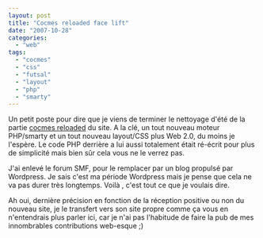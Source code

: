 ```yaml
---
layout: post
title: "Cocmes reloaded face lift"
date: "2007-10-28"
categories: 
  - "web"
tags: 
  - "cocmes"
  - "css"
  - "futsal"
  - "layout"
  - "php"
  - "smarty"
---
```


Un petit poste pour dire que je viens de terminer le nettoyage d'été de la partie [cocmes reloaded](http://nyamsprod.com/cocmes/ "le nouveau site du COCMES Reloaded") du site. A la clé, un tout nouveau moteur PHP/smarty et un tout nouveau layout/CSS plus Web 2.0, du moins je l'espère. Le code PHP derrière a lui aussi totalement était ré-écrit pour plus de simplicité mais bien sûr cela vous ne le verrez pas.

J'ai enlevé le forum SMF, pour le remplacer par un blog propulsé par Wordpress. Je sais c'est ma période Wordpress mais je pense que cela ne va pas durer très longtemps. Voilà , c'est tout ce que je voulais dire.

Ah oui, dernière précision en fonction de la réception positive ou non du nouveau site, je le transfert vers son site propre comme ça vous en n'entendrais plus parler ici, car je n'ai pas l'habitude de faire la pub de mes innombrables contributions web-esque ;)
